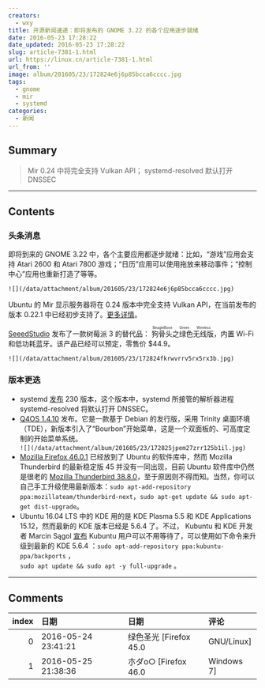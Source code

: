 ```yaml
---
creators:
  - wxy
title: 开源新闻速递：即将发布的 GNOME 3.22 的各个应用逐步就绪
date: 2016-05-23 17:28:22
date_updated: 2016-05-23 17:28:22
slug: article-7381-1.html
url: https://linux.cn/article-7381-1.html
url_from: ''
image: album/201605/23/172824e6j6p85bcca6cccc.jpg
tags:
  - gnome
  - mir
  - systemd
categories:
  - 新闻
---
```


## Summary

> Mir 0.24 中将完全支持 Vulkan API；
> systemd-resolved 默认打开 DNSSEC

***

<!-- more -->

## Contents

### 头条消息

即将到来的 GNOME 3.22 中，各个主要应用都逐步就绪：比如，“游戏”应用会支持 Atari 2600 和 Atari 7800 游戏；“日历”应用可以使用拖放来移动事件；“控制中心”应用也重新打造了等等。

`![](/data/attachment/album/201605/23/172824e6j6p85bcca6cccc.jpg)`

Ubuntu 的 Mir 显示服务器将在 0.24 版本中完全支持 Vulkan API，在当前发布的版本 0.22.1 中已经初步支持了。[更多详情](https://linux.cn/article-7380-1.html)。

[SeeedStudio](http://www.seeedstudio.com/) 发布了一款树莓派 3 的替代品：<ruby> 狗骨头之绿色无线版 <rp>  （ </rp> <rt>  BeagleBone Green Wireless </rt> <rp>  ） </rp></ruby>，内置 Wi-Fi 和低功耗蓝牙。该产品已经可以预定，零售价 $44.9。

`![](/data/attachment/album/201605/23/172824fkrwvrrv5rx5rx3b.jpg)`

### 版本更迭

* systemd [发布](https://lists.freedesktop.org/archives/systemd-devel/2016-May/036583.html) 230 版本，这个版本中，systemd 所接管的解析器进程 systemd-resolved 将默认打开 DNSSEC。
* [Q4OS 1.4.10](http://q4os.org/blog.html#news160523) 发布。它是一款基于 Debian 的发行版，采用 Trinity 桌面环境（TDE），新版本引入了“Bourbon”开始菜单，这是一个双面板的、可高度定制的开始菜单系统。  
`![](/data/attachment/album/201605/23/172825jpem27zrr125b1il.jpg)`
* [Mozilla Firefox 46.0.1](https://lists.ubuntu.com/archives/ubuntu-security-announce/2016-May/003437.html) 已经放到了 Ubuntu 的软件库中，然而 Mozilla Thunderbird 的最新稳定版 45 并没有一同出现，目前 Ubuntu 软件库中仍然是很老的 [Mozilla Thunderbird 38.8.0](https://lists.ubuntu.com/archives/ubuntu-security-announce/2016-May/003436.html)，至于原因则不得而知。当然，你可以自己手工升级使用最新版本：`sudo apt-add-repository ppa:mozillateam/thunderbird-next`，`sudo apt-get update && sudo apt-get dist-upgrade`。
* Ubuntu 16.04 LTS 中的 KDE 用的是 KDE Plasma 5.5 和 KDE Applications 15.12，然而最新的 KDE 版本已经是 5.6.4 了。不过， Kubuntu 和 KDE 开发者 Marcin Sągol [宣布](https://plus.google.com/110954078302330754910/posts/XyzeaMysWFB?iem=4&gpawv=1&hl=en-US) Kubuntu 用户可以不用等待了，可以使用如下命令来升级到最新的 KDE 5.6.4 ：`sudo apt-add-repository ppa:kubuntu-ppa/backports` ，  
`sudo apt update && sudo apt -y full-upgrade` 。

***

## Comments

|   index | 日期                | 日期                              | 评论                    |
|--------:|:--------------------|:----------------------------------|:------------------------|
|       0 | 2016-05-24 23:41:21 | 绿色圣光 [Firefox 45.0|GNU/Linux] | GNOME 3.20 才刚用上。   |
|       1 | 2016-05-25 21:38:36 | 朩ダo○ [Firefox 46.0|Windows 7]   | 话说我怎么看到了欧卡2？ |
